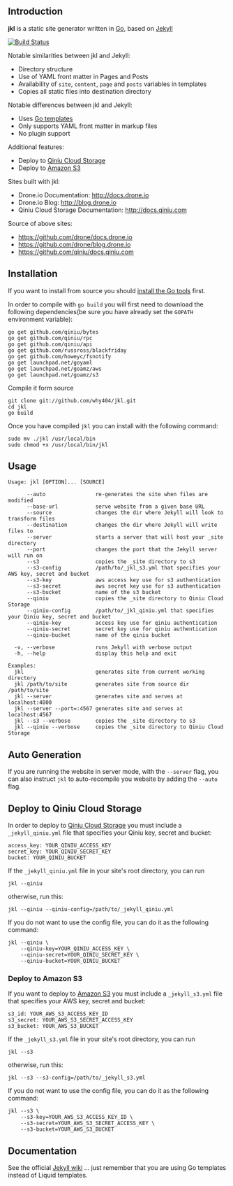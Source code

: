 ## Introduction

**jkl** is a static site generator written in [Go](http://www.golang.org),
based on [Jekyll](https://github.com/mojombo/jekyll)

[![Build Status](https://drone.io/github.com/why404/jkl/status.png)](https://drone.io/github.com/why404/jkl/latest)

Notable similarities between jkl and Jekyll:

* Directory structure
* Use of YAML front matter in Pages and Posts
* Availability of `site`, `content`, `page` and `posts` variables in templates
* Copies all static files into destination directory

Notable differences between jkl and Jekyll:

* Uses [Go templates](http://www.golang.org/pkg/text/template)
* Only supports YAML front matter in markup files
* No plugin support

Additional features:

* Deploy to [Qiniu Cloud Storage](http://www.qiniu.com/)
* Deploy to [Amazon S3](http://aws.amazon.com/s3/)

Sites built with jkl:

* Drone.io Documentation: <http://docs.drone.io>
* Drone.io Blog: <http://blog.drone.io>
* Qiniu Cloud Storage Documentation: <http://docs.qiniu.com>

Source of above sites:

* <https://github.com/drone/docs.drone.io>
* <https://github.com/drone/blog.drone.io>
* <https://github.com/qiniu/docs.qiniu.com>

## Installation

If you want to install from source you should [install the Go tools](http://golang.org/doc/install) first.

In order to compile with `go build` you will first need to download
the following dependencies(be sure you have already set the `GOPATH` environment variable):

```
go get github.com/qiniu/bytes
go get github.com/qiniu/rpc
go get github.com/qiniu/api
go get github.com/russross/blackfriday
go get github.com/howeyc/fsnotify
go get launchpad.net/goyaml
go get launchpad.net/goamz/aws
go get launchpad.net/goamz/s3
```

Compile it form source

```
git clone git://github.com/why404/jkl.git
cd jkl
go build
```

Once you have compiled `jkl` you can install with the following command:

```
sudo mv ./jkl /usr/local/bin
sudo chmod +x /usr/local/bin/jkl
```

## Usage

```
Usage: jkl [OPTION]... [SOURCE]

      --auto                re-generates the site when files are modified
      --base-url            serve website from a given base URL
      --source              changes the dir where Jekyll will look to transform files
      --destination         changes the dir where Jekyll will write files to
      --server              starts a server that will host your _site directory
      --port                changes the port that the Jekyll server will run on
      --s3                  copies the _site directory to s3
      --s3-config           /path/to/_jkl_s3.yml that specifies your AWS key, secret and bucket
      --s3-key              aws access key use for s3 authentication
      --s3-secret           aws secret key use for s3 authentication
      --s3-bucket           name of the s3 bucket
      --qiniu               copies the _site directory to Qiniu Cloud Storage
      --qiniu-config        /path/to/_jkl_qiniu.yml that specifies your Qiniu key, secret and bucket
      --qiniu-key           access key use for qiniu authentication
      --qiniu-secret        secret key use for qiniu authentication
      --qiniu-bucket        name of the qiniu bucket

  -v, --verbose             runs Jekyll with verbose output
  -h, --help                display this help and exit

Examples:
  jkl                       generates site from current working directory
  jkl /path/to/site         generates site from source dir /path/to/site
  jkl --server              generates site and serves at localhost:4000
  jkl --server --port=:4567 generates site and serves at localhost:4567
  jkl --s3 --verbose        copies the _site directory to s3
  jkl --qiniu --verbose     copies the _site directory to Qiniu Cloud Storage
```

## Auto Generation

If you are running the website in server mode, with the `--server` flag, you can
also instruct `jkl` to auto-recompile you website by adding the `--auto` flag.

## Deploy to Qiniu Cloud Storage

In order to deploy to [Qiniu Cloud Storage](http://www.qiniu.com/) you must include a `_jekyll_qiniu.yml` file that specifies your Qiniu key, secret and bucket:

```
access_key: YOUR_QINIU_ACCESS_KEY
secret_key: YOUR_QINIU_SECRET_KEY
bucket: YOUR_QINIU_BUCKET
```

If the `_jekyll_qiniu.yml` file in your site's root directory, you can run 

```
jkl --qiniu
```
otherwise, run this:

```
jkl --qiniu --qiniu-config=/path/to/_jekyll_qiniu.yml
```

If you do not want to use the config file, you can do it as the following command:

```
jkl --qiniu \ 
    --qiniu-key=YOUR_QINIU_ACCESS_KEY \
    --qiniu-secret=YOUR_QINIU_SECRET_KEY \
    --qiniu-bucket=YOUR_QINIU_BUCKET
```

### Deploy to Amazon S3

If you want to deploy to [Amazon S3](http://aws.amazon.com/s3/) you must include a `_jekyll_s3.yml` file that specifies your AWS key, secret and bucket:

```
s3_id: YOUR_AWS_S3_ACCESS_KEY_ID
s3_secret: YOUR_AWS_S3_SECRET_ACCESS_KEY
s3_bucket: YOUR_AWS_S3_BUCKET
```
If the `_jekyll_s3.yml` file in your site's root directory, you can run 

```
jkl --s3
```
otherwise, run this:

```
jkl --s3 --s3-config=/path/to/_jekyll_s3.yml
```

If you do not want to use the config file, you can do it as the following command:

```
jkl --s3 \ 
    --s3-key=YOUR_AWS_S3_ACCESS_KEY_ID \
    --s3-secret=YOUR_AWS_S3_SECRET_ACCESS_KEY \
    --s3-bucket=YOUR_AWS_S3_BUCKET
```

## Documentation

See the official [Jekyll wiki](https://github.com/mojombo/jekyll/wiki)
... just remember that you are using Go templates instead of Liquid templates.

